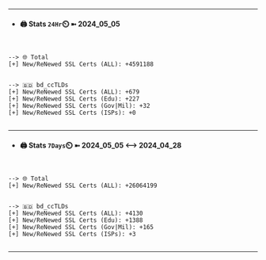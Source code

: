

---
- #### 🖨️ **Stats** `24Hr`⏲️ ➼ 2024_05_05
```console


--> 🌐 Total
[+] New/ReNewed SSL Certs (ALL): +4591188


--> 🇧🇩 bd_ccTLDs
[+] New/ReNewed SSL Certs (ALL): +679
[+] New/ReNewed SSL Certs (Edu): +227
[+] New/ReNewed SSL Certs (Gov|Mil): +32
[+] New/ReNewed SSL Certs (ISPs): +0


```

---
- #### 🖨️ **Stats** `7Days`⏲️ ➼ 2024_05_05 <--> 2024_04_28
```console


--> 🌐 Total
[+] New/ReNewed SSL Certs (ALL): +26064199


--> 🇧🇩 bd_ccTLDs
[+] New/ReNewed SSL Certs (ALL): +4130
[+] New/ReNewed SSL Certs (Edu): +1388
[+] New/ReNewed SSL Certs (Gov|Mil): +165
[+] New/ReNewed SSL Certs (ISPs): +3


```

---

